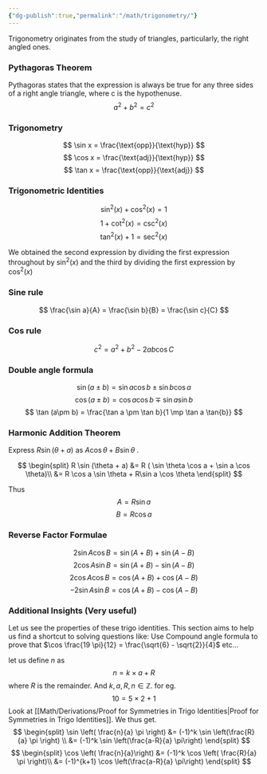 ```yaml
---
{"dg-publish":true,"permalink":"/math/trigonometry/"}
---
```



Trigonometry originates from the study of triangles, particularly, the right angled ones.

### Pythagoras Theorem

Pythagoras states that the expression is always be true for any three sides of a right angle triangle, where c is the hypothenuse. 
$$
a^2 + b^2 = c^2
$$

### Trigonometry
$$
\sin x = \frac{\text{opp}}{\text{hyp}}
$$
$$
\cos x = \frac{\text{adj}}{\text{hyp}}
$$
$$
\tan x = \frac{\text{opp}}{\text{adj}}
$$
### Trigonometric Identities
$$
\sin^2(x) + \cos^2(x) = 1
$$
$$
1 + \cot^2(x) = \csc^2(x)
$$
$$
\tan^2(x) + 1 = \sec^2(x)
$$

We obtained the second expression by dividing the first expression throughout by $\sin^2(x)$ and the third by dividing the first expression by $\cos^2(x)$ 


### Sine rule
$$
\frac{\sin a}{A} = \frac{\sin b}{B} = \frac{\sin c}{C}
$$

### Cos rule
$$
c^2 = a^2 + b^2 - 2ab \cos C
$$


### Double angle formula

$$
\sin (a \pm b) = \sin a\cos b \pm \sin b \cos a
$$
$$
\cos (a\pm b) = \cos a \cos b  \mp \sin a \sin b
$$
$$
\tan (a\pm b) = \frac{\tan a \pm \tan b}{1 \mp \tan a \tan{b}}
$$

### Harmonic Addition Theorem

Express $R \sin (\theta + a)$ as $A \cos \theta + B \sin \theta$ .

$$
\begin{split}
R \sin (\theta + a) &= R ( \sin \theta \cos a + \sin a \cos \theta)\\
&= R \cos a \sin \theta + R\sin a \cos \theta
\end{split}
$$

Thus
$$
A = R \sin a
$$
$$ 
B = R \cos a
$$
### Reverse Factor Formulae

$$
2 \sin A \cos B = \sin(A+ B) + \sin (A-B)
$$
$$
2 \cos A \sin B = \sin (A+ B) - \sin (A-B)
$$
$$
2 \cos A \cos B = \cos (A + B) + \cos (A-B)
$$
$$
-2 \sin A \sin B = \cos (A+ B) - \cos (A-B)
$$

### Additional Insights (Very useful)

Let us see the properties of these trigo identities.
This section aims to help us find a shortcut to solving questions like: Use Compound angle formula to prove that $\cos \frac{19 \pi}{12} = \frac{\sqrt{6} - \sqrt{2}}{4}$ etc...

let us define $n$ as
$$
n = k \times a + R
$$
where $R$ is the remainder. And $k,a, R, n \in \mathbb{Z}$. for eg.
$$
10 = 5 \times 2 + 1 
$$
Look at [[Math/Derivations/Proof for Symmetries in Trigo Identities\|Proof for Symmetries in Trigo Identities]]. We thus get.
$$
\begin{split}
\sin \left( \frac{n}{a} \pi \right) &= (-1)^k \sin \left(\frac{R}{a} \pi \right) \\ 
&= (-1)^k \sin \left(\frac{a-R}{a} \pi\right)
\end{split}
$$
$$
\begin{split}
\cos \left( \frac{n}{a}\right) &= (-1)^k \cos \left( \frac{R}{a} \pi \right)\\
&= (-1)^{k+1} \cos \left(\frac{a-R}{a} \pi\right)
\end{split}
$$
